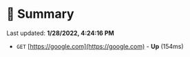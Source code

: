 # 📖 Summary
Last updated: **1/28/2022, 4:24:16 PM**

- `GET` [https://google.com](https://google.com) - **Up** (154ms)
